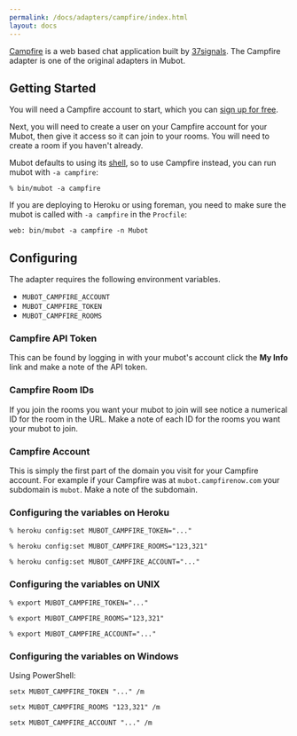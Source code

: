 ```yaml
---
permalink: /docs/adapters/campfire/index.html
layout: docs
---
```


[Campfire](http://campfirenow.com/) is a web based chat application built by
[37signals](http://37signals.com). The Campfire adapter is one of the original
adapters in Mubot.

## Getting Started

You will need a Campfire account to start, which you can
[sign up for free](https://signup.37signals.com/campfire/free/signup/new).

Next, you will need to create a user on your Campfire account for your Mubot,
then give it access so it can join to your rooms. You will need to create a room
if you haven't already.

Mubot defaults to using its [shell](/docs/adapters/shell.md), so to use Campfire instead, you
can run mubot with `-a campfire`:

    % bin/mubot -a campfire

If you are deploying to Heroku or using foreman, you need to make
sure the mubot is called with `-a campfire` in the `Procfile`:

    web: bin/mubot -a campfire -n Mubot

## Configuring

The adapter requires the following environment variables.

* `MUBOT_CAMPFIRE_ACCOUNT`
* `MUBOT_CAMPFIRE_TOKEN`
* `MUBOT_CAMPFIRE_ROOMS`

### Campfire API Token

This can be found by logging in with your mubot's account click the **My Info**
link and make a note of the API token.

### Campfire Room IDs

If you join the rooms you want your mubot to join will see notice a numerical
ID for the room in the URL. Make a note of each ID for the rooms you want your
mubot to join.

### Campfire Account

This is simply the first part of the domain you visit for your Campfire
account. For example if your Campfire was at `mubot.campfirenow.com` your
subdomain is `mubot`. Make a note of the subdomain.

### Configuring the variables on Heroku

    % heroku config:set MUBOT_CAMPFIRE_TOKEN="..."

    % heroku config:set MUBOT_CAMPFIRE_ROOMS="123,321"

    % heroku config:set MUBOT_CAMPFIRE_ACCOUNT="..."

### Configuring the variables on UNIX

    % export MUBOT_CAMPFIRE_TOKEN="..."

    % export MUBOT_CAMPFIRE_ROOMS="123,321"

    % export MUBOT_CAMPFIRE_ACCOUNT="..."

### Configuring the variables on Windows

Using PowerShell:

    setx MUBOT_CAMPFIRE_TOKEN "..." /m

    setx MUBOT_CAMPFIRE_ROOMS "123,321" /m

    setx MUBOT_CAMPFIRE_ACCOUNT "..." /m

